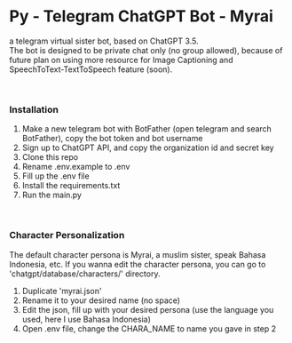 # Py - Telegram ChatGPT Bot - Myrai
a telegram virtual sister bot, based on ChatGPT 3.5. <br>
The bot is designed to be private chat only (no group allowed), because of future plan on using more resource for Image Captioning and SpeechToText-TextToSpeech feature (soon).

<br>

### Installation
1. Make a new telegram bot with BotFather (open telegram and search BotFather), copy the bot token and bot username
2. Sign up to ChatGPT API, and copy the organization id and secret key
3. Clone this repo
4. Rename .env.example to .env
5. Fill up the .env file
6. Install the requirements.txt
7. Run the main.py

<br>

### Character Personalization
The default character persona is Myrai, a muslim sister, speak Bahasa Indonesia, etc. If you wanna edit the character persona, you can go to 'chatgpt/database/characters/' directory.
1. Duplicate 'myrai.json'
2. Rename it to your desired name (no space)
3. Edit the json, fill up with your desired persona (use the language you used, here I use Bahasa Indonesia)
4. Open .env file, change the CHARA_NAME to name you gave in step 2
